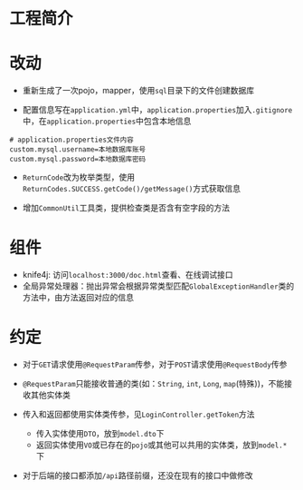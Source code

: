 # 工程简介

# 改动

- 重新生成了一次pojo，mapper，使用`sql`目录下的文件创建数据库

- 配置信息写在`application.yml`中，`application.properties`加入`.gitignore`中，在`application.properties`中包含本地信息

```properties
# application.properties文件内容
custom.mysql.username=本地数据库账号
custom.mysql.password=本地数据库密码
```

- `ReturnCode`改为枚举类型，使用`ReturnCodes.SUCCESS.getCode()/getMessage()`方式获取信息

- 增加`CommonUtil`工具类，提供检查类是否含有空字段的方法

# 组件

- knife4j: 访问`localhost:3000/doc.html`查看、在线调试接口
- 全局异常处理器：抛出异常会根据异常类型匹配`GlobalExceptionHandler`类的方法中，由方法返回对应的信息

# 约定

- 对于`GET`请求使用`@RequestParam`传参，对于`POST`请求使用`@RequestBody`传参

- `@RequestParam`只能接收普通的类(如：`String`, `int`, `Long`, `map`(特殊))，不能接收其他实体类

- 传入和返回都使用实体类传参，见`LoginController.getToken`方法
  - 传入实体使用`DTO`，放到`model.dto`下
  - 返回实体使用`VO`或已存在的`pojo`或其他可以共用的实体类，放到`model.*`下
  
- 对于后端的接口都添加`/api`路径前缀，还没在现有的接口中做修改